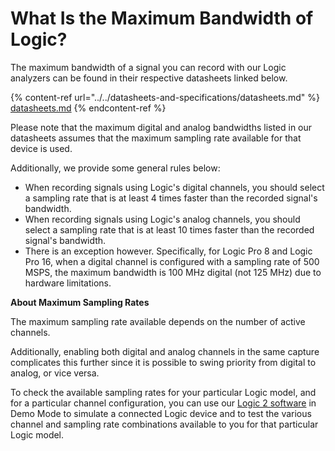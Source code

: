 # What Is the Maximum Bandwidth of Logic?

The maximum bandwidth of a signal you can record with our Logic analyzers can be found in their respective datasheets linked below.

{% content-ref url="../../datasheets-and-specifications/datasheets.md" %}
[datasheets.md](../../datasheets-and-specifications/datasheets.md)
{% endcontent-ref %}

Please note that the maximum digital and analog bandwidths listed in our datasheets assumes that the maximum sampling rate available for that device is used.

Additionally, we provide some general rules below:

* When recording signals using Logic's digital channels, you should select a sampling rate that is at least 4 times faster than the recorded signal's bandwidth.
* When recording signals using Logic's analog channels, you should select a sampling rate that is at least 10 times faster than the recorded signal's bandwidth.
* There is an exception however. Specifically, for Logic Pro 8 and Logic Pro 16, when a digital channel is configured with a sampling rate of 500 MSPS, the maximum bandwidth is 100 MHz digital (not 125 MHz) due to hardware limitations.

**About Maximum Sampling Rates**

The maximum sampling rate available depends on the number of active channels.

Additionally, enabling both digital and analog channels in the same capture complicates this further since it is possible to swing priority from digital to analog, or vice versa.

To check the available sampling rates for your particular Logic model, and for a particular channel configuration, you can use our [Logic 2 software](https://www.saleae.com/downloads/) in Demo Mode to simulate a connected Logic device and to test the various channel and sampling rate combinations available to you for that particular Logic model.
